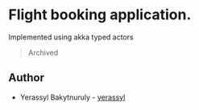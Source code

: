 # Flight booking application.

Implemented using akka typed actors

> Archived

## Author
* Yerassyl Bakytnuruly - [yerassyl](https://github.com/yeraassyl)
